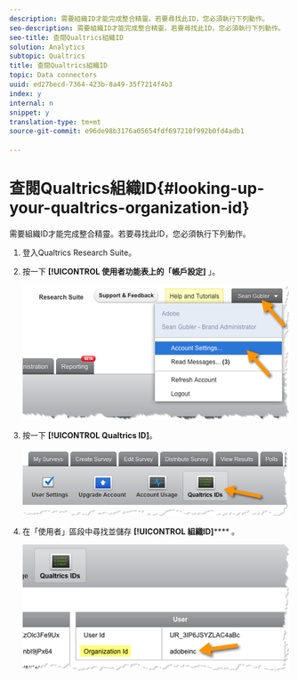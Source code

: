 ```yaml
---
description: 需要組織ID才能完成整合精靈。若要尋找此ID，您必須執行下列動作。
seo-description: 需要組織ID才能完成整合精靈。若要尋找此ID，您必須執行下列動作。
seo-title: 查閱Qualtrics組織ID
solution: Analytics
subtopic: Qualtrics
title: 查閱Qualtrics組織ID
topic: Data connectors
uuid: ed27becd-7364-423b-8a49-35f7214f4b3
index: y
internal: n
snippet: y
translation-type: tm+mt
source-git-commit: e96de98b3176a05654fdf697210f992b0fd4adb1

---
```



# 查閱Qualtrics組織ID{#looking-up-your-qualtrics-organization-id}

需要組織ID才能完成整合精靈。若要尋找此ID，您必須執行下列動作。

1. 登入Qualtrics Research Suite。
1. 按一下 **[!UICONTROL 使用者功能表上的「帳戶設定]** 」。

   ![](assets/qualtrics-org-id-1.png)

1. 按一下 **[!UICONTROL Qualtrics ID]**。

   ![](assets/qualtrics-org-id-2.png)

1. 在「使用者」區段中尋找並儲存 **[!UICONTROL 組織ID]****** 。

   ![](assets/qualtrics-org-id-3.png)

